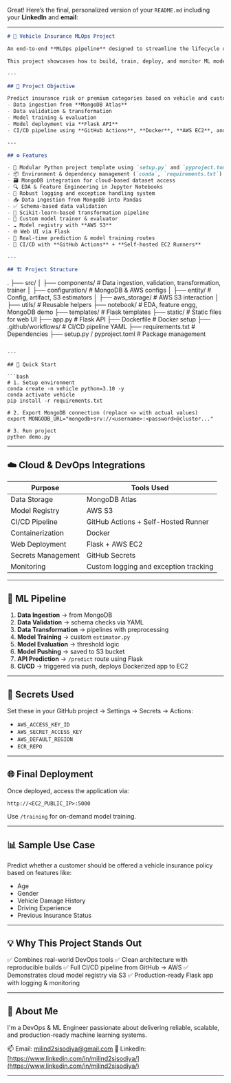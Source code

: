 Great! Here’s the final, personalized version of your `README.md` including your **LinkedIn** and **email**:

---

```markdown
# 🚗 Vehicle Insurance MLOps Project

An end-to-end **MLOps pipeline** designed to streamline the lifecycle of a **Vehicle Insurance Risk Prediction** model — from local development to cloud deployment.

This project showcases how to build, train, deploy, and monitor ML models using **industry-standard DevOps & cloud tools**, while ensuring **scalability, reproducibility, and automation**.

---

## 🎯 Project Objective

Predict insurance risk or premium categories based on vehicle and customer data. The system integrates:
- Data ingestion from **MongoDB Atlas**
- Data validation & transformation
- Model training & evaluation
- Model deployment via **Flask API**
- CI/CD pipeline using **GitHub Actions**, **Docker**, **AWS EC2**, and **S3**

---

## ⚙️ Features

- 🧱 Modular Python project template using `setup.py` and `pyproject.toml`
- 📦 Environment & dependency management (`conda`, `requirements.txt`)
- 🗃️ MongoDB integration for cloud-based dataset access
- 🔍 EDA & Feature Engineering in Jupyter Notebooks
- 🧾 Robust logging and exception handling system
- 📥 Data ingestion from MongoDB into Pandas
- ✅ Schema-based data validation
- 🔄 Scikit-learn-based transformation pipeline
- 🧠 Custom model trainer & evaluator
- ☁️ Model registry with **AWS S3**
- 🌐 Web UI via Flask
- 🔁 Real-time prediction & model training routes
- 🚀 CI/CD with **GitHub Actions** + **Self-hosted EC2 Runners**

---

## 🏗️ Project Structure

```

.
├── src/
│   ├── components/           # Data ingestion, validation, transformation, trainer
│   ├── configuration/        # MongoDB & AWS configs
│   ├── entity/               # Config, artifact, S3 estimators
│   ├── aws\_storage/          # AWS S3 interaction
│   ├── utils/                # Reusable helpers
├── notebook/                 # EDA, feature engg, MongoDB demo
├── templates/                # Flask templates
├── static/                   # Static files for web UI
├── app.py                    # Flask API
├── Dockerfile                # Docker setup
├── .github/workflows/        # CI/CD pipeline YAML
├── requirements.txt          # Dependencies
├── setup.py / pyproject.toml # Package management

````

---

## 🚀 Quick Start

```bash
# 1. Setup environment
conda create -n vehicle python=3.10 -y
conda activate vehicle
pip install -r requirements.txt

# 2. Export MongoDB connection (replace <> with actual values)
export MONGODB_URL="mongodb+srv://<username>:<password>@cluster..."

# 3. Run project
python demo.py
````

---

## ☁️ Cloud & DevOps Integrations

| Purpose            | Tools Used                            |
| ------------------ | ------------------------------------- |
| Data Storage       | MongoDB Atlas                         |
| Model Registry     | AWS S3                                |
| CI/CD Pipeline     | GitHub Actions + Self-Hosted Runner   |
| Containerization   | Docker                                |
| Web Deployment     | Flask + AWS EC2                       |
| Secrets Management | GitHub Secrets                        |
| Monitoring         | Custom logging and exception tracking |

---

## 🧪 ML Pipeline

1. **Data Ingestion** → from MongoDB
2. **Data Validation** → schema checks via YAML
3. **Data Transformation** → pipelines with preprocessing
4. **Model Training** → custom `estimator.py`
5. **Model Evaluation** → threshold logic
6. **Model Pushing** → saved to S3 bucket
7. **API Prediction** → `/predict` route using Flask
8. **CI/CD** → triggered via push, deploys Dockerized app to EC2

---

## 🔐 Secrets Used

Set these in your GitHub project → Settings → Secrets → Actions:

* `AWS_ACCESS_KEY_ID`
* `AWS_SECRET_ACCESS_KEY`
* `AWS_DEFAULT_REGION`
* `ECR_REPO`

---

## 🌐 Final Deployment

Once deployed, access the application via:

```
http://<EC2_PUBLIC_IP>:5000
```

Use `/training` for on-demand model training.

---

## 📊 Sample Use Case

Predict whether a customer should be offered a vehicle insurance policy based on features like:

* Age
* Gender
* Vehicle Damage History
* Driving Experience
* Previous Insurance Status

---

## 💡 Why This Project Stands Out

✅ Combines real-world DevOps tools
✅ Clean architecture with reproducible builds
✅ Full CI/CD pipeline from GitHub → AWS
✅ Demonstrates cloud model registry via S3
✅ Production-ready Flask app with logging & monitoring

---

## 👋 About Me

I'm a DevOps & ML Engineer passionate about delivering reliable, scalable, and production-ready machine learning systems.

📫 Email: [milind2sisodiya@gmail.com](mailto:milind2sisodiya@gmail.com)
🔗 LinkedIn: [https://www.linkedin.com/in/milind2sisodiya/](https://www.linkedin.com/in/milind2sisodiya/)

---

